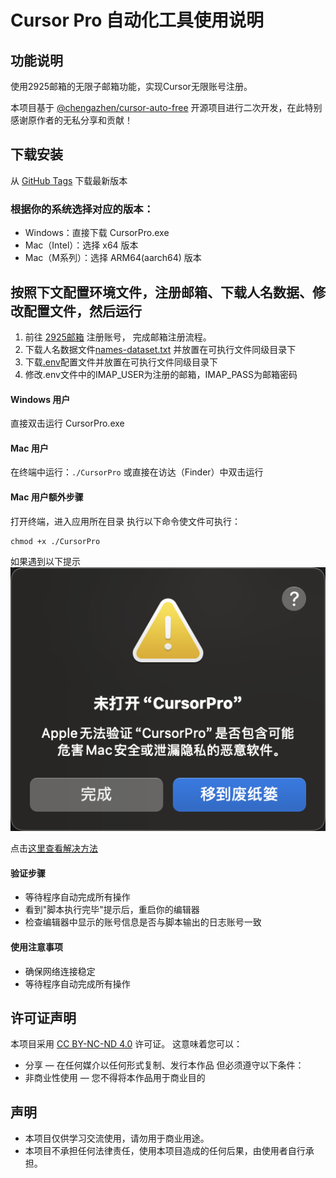 # Cursor Pro 自动化工具使用说明

## 功能说明
使用2925邮箱的无限子邮箱功能，实现Cursor无限账号注册。

本项目基于 [@chengazhen/cursor-auto-free](https://github.com/chengazhen/cursor-auto-free) 开源项目进行二次开发，在此特别感谢原作者的无私分享和贡献！

## 下载安装
从 [GitHub Tags](https://github.com/Bingjian-Zhu/cursor-free/tags) 下载最新版本
### 根据你的系统选择对应的版本：
- Windows：直接下载 CursorPro.exe
- Mac（Intel）：选择 x64 版本
- Mac（M系列）：选择 ARM64(aarch64) 版本

## 按照下文配置环境文件，注册邮箱、下载人名数据、修改配置文件，然后运行
1. 前往 [2925邮箱](https://www.2925.com/login/) 注册账号， 完成邮箱注册流程。
2. 下载人名数据文件[names-dataset.txt](https://github.com/Bingjian-Zhu/cursor-free/blob/main/names-dataset.txt) 并放置在可执行文件同级目录下
3. 下载[.env](https://github.com/Bingjian-Zhu/cursor-free/blob/main/.env)配置文件并放置在可执行文件同级目录下
4. 修改.env文件中的IMAP_USER为注册的邮箱，IMAP_PASS为邮箱密码

#### Windows 用户
直接双击运行 CursorPro.exe

#### Mac 用户
在终端中运行：```./CursorPro```
或直接在访达（Finder）中双击运行

#### Mac 用户额外步骤
打开终端，进入应用所在目录
执行以下命令使文件可执行：
```
chmod +x ./CursorPro
```
如果遇到以下提示
![](./c29ea438-ee74-4ba1-bbf6-25e622cdfad5.png)

点击[这里查看解决方法](https://sysin.org/blog/macos-if-crashes-when-opening/)

#### 验证步骤
- 等待程序自动完成所有操作
- 看到"脚本执行完毕"提示后，重启你的编辑器
- 检查编辑器中显示的账号信息是否与脚本输出的日志账号一致

#### 使用注意事项
- 确保网络连接稳定
- 等待程序自动完成所有操作

## 许可证声明
本项目采用 [CC BY-NC-ND 4.0](https://creativecommons.org/licenses/by-nc-nd/4.0/) 许可证。
这意味着您可以：
- 分享 — 在任何媒介以任何形式复制、发行本作品
但必须遵守以下条件：
- 非商业性使用 — 您不得将本作品用于商业目的

## 声明
- 本项目仅供学习交流使用，请勿用于商业用途。
- 本项目不承担任何法律责任，使用本项目造成的任何后果，由使用者自行承担。


